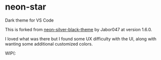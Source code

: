 # neon-star
Dark theme for VS Code

This is forked from [neon-silver-black-theme](https://github.com/Jabor047/Neon_SilverBlack) by Jabor047 at version 1.6.0.

I loved what was there but I found some UX difficulty with the UI, along with wanting some additional customized colors.

WIP(:
